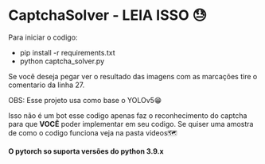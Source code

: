 # CaptchaSolver - LEIA ISSO 😓

Para iniciar o codigo:
- pip install -r requirements.txt
- python captcha_solver.py

Se você deseja pegar ver o resultado das imagens com as marcações tire o comentario da linha 27.

OBS: Esse projeto usa como base o YOLOv5😁

Isso não é um bot esse codigo apenas faz o reconhecimento do captcha para que **VOCÊ** poder implementar em seu codigo.
Se quiser uma amostra de como o codigo funciona veja na pasta videos🗺

**O pytorch so suporta versões do python 3.9.x**
